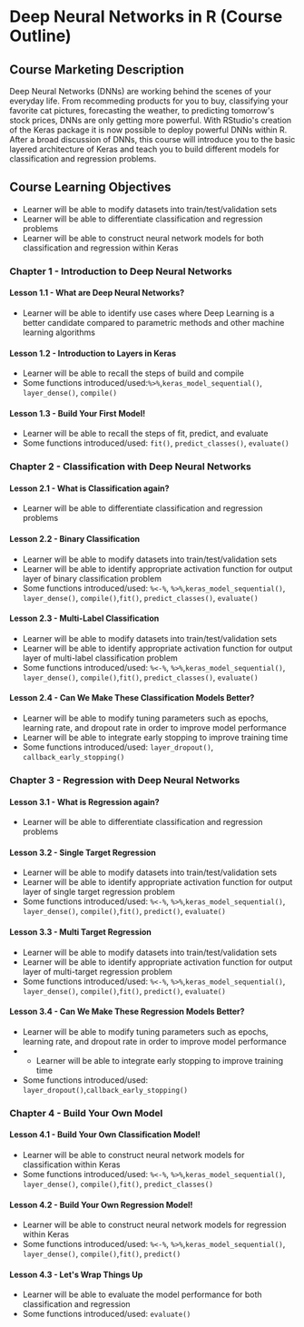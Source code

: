 # Deep Neural Networks in R (Course Outline)
## Course Marketing Description
Deep Neural Networks (DNNs) are working behind the scenes of your everyday life. From recommeding products for you to buy, classifying your favorite cat pictures, forecasting the weather, to predicting tomorrow's stock prices, DNNs are only getting more powerful. With RStudio's creation of the Keras package it is now possible to deploy powerful DNNs within R. After a broad discussion of DNNs, this course will introduce you to the basic layered architecture of Keras and teach you to build different models for classification and regression problems.
## Course Learning Objectives
* Learner will be able to modify datasets into train/test/validation sets
* Learner will be able to differentiate classification and regression problems
* Learner will be able to construct neural network models for both classification and regression within Keras
### Chapter 1 - Introduction to Deep Neural Networks
#### Lesson 1.1 - What are Deep Neural Networks?
* Learner will be able to identify use cases where Deep Learning is a better candidate compared to parametric methods and other machine learning algorithms
#### Lesson 1.2 - Introduction to Layers in Keras
* Learner will be able to recall the steps of build and compile
* Some functions introduced/used:`%>%`,`keras_model_sequential()`, `layer_dense()`, `compile()`
#### Lesson 1.3 - Build Your First Model!
* Learner will be able to recall the steps of fit, predict, and evaluate
* Some functions introduced/used: `fit()`, `predict_classes()`, `evaluate()`
### Chapter 2 - Classification with Deep Neural Networks
#### Lesson 2.1 - What is Classification again?
* Learner will be able to differentiate classification and regression problems
#### Lesson 2.2 - Binary Classification
* Learner will be able to modify datasets into train/test/validation sets
* Learner will be able to identify appropriate activation function for output layer of binary classification problem
* Some functions introduced/used: `%<-%`, `%>%`,`keras_model_sequential()`, `layer_dense()`, `compile()`,`fit()`, `predict_classes()`, `evaluate()`
#### Lesson 2.3 - Multi-Label Classification 
* Learner will be able to modify datasets into train/test/validation sets
* Learner will be able to identify appropriate activation function for output layer of multi-label classification problem
* Some functions introduced/used: `%<-%`, `%>%`,`keras_model_sequential()`, `layer_dense()`, `compile()`,`fit()`, `predict_classes()`, `evaluate()`
#### Lesson 2.4 - Can We Make These Classification Models Better?
* Learner will be able to modify tuning parameters such as epochs, learning rate, and dropout rate in order to improve model performance
* Learner will be able to integrate early stopping to improve training time
* Some functions introduced/used: `layer_dropout()`, `callback_early_stopping()` 
### Chapter 3 - Regression with Deep Neural Networks
#### Lesson 3.1 - What is Regression again?
* Learner will be able to differentiate classification and regression problems
#### Lesson 3.2 - Single Target Regression
* Learner will be able to modify datasets into train/test/validation sets
* Learner will be able to identify appropriate activation function for output layer of single target regression problem
* Some functions introduced/used: `%<-%`, `%>%`,`keras_model_sequential()`, `layer_dense()`, `compile()`,`fit()`, `predict()`, `evaluate()`
#### Lesson 3.3 - Multi Target Regression
* Learner will be able to modify datasets into train/test/validation sets
* Learner will be able to identify appropriate activation function for output layer of multi-target regression problem
* Some functions introduced/used: `%<-%`, `%>%`,`keras_model_sequential()`, `layer_dense()`, `compile()`,`fit()`, `predict()`, `evaluate()`
#### Lesson 3.4 - Can We Make These Regression Models Better?
* Learner will be able to modify tuning parameters such as epochs, learning rate, and dropout rate in order to improve model performance
* * Learner will be able to integrate early stopping to improve training time
* Some functions introduced/used: `layer_dropout()`,`callback_early_stopping()` 
### Chapter 4 - Build Your Own Model
#### Lesson 4.1 - Build Your Own Classification Model!
* Learner will be able to construct neural network models for classification within Keras
* Some functions introduced/used: `%<-%`, `%>%`,`keras_model_sequential()`, `layer_dense()`, `compile()`,`fit()`, `predict_classes()`
#### Lesson 4.2 - Build Your Own Regression Model!
* Learner will be able to construct neural network models for regression within Keras
* Some functions introduced/used: `%<-%`, `%>%`,`keras_model_sequential()`, `layer_dense()`, `compile()`,`fit()`, `predict()`
#### Lesson 4.3 - Let's Wrap Things Up
* Learner will be able to evaluate the model performance for both classification and regression
* Some functions introduced/used: `evaluate()`

